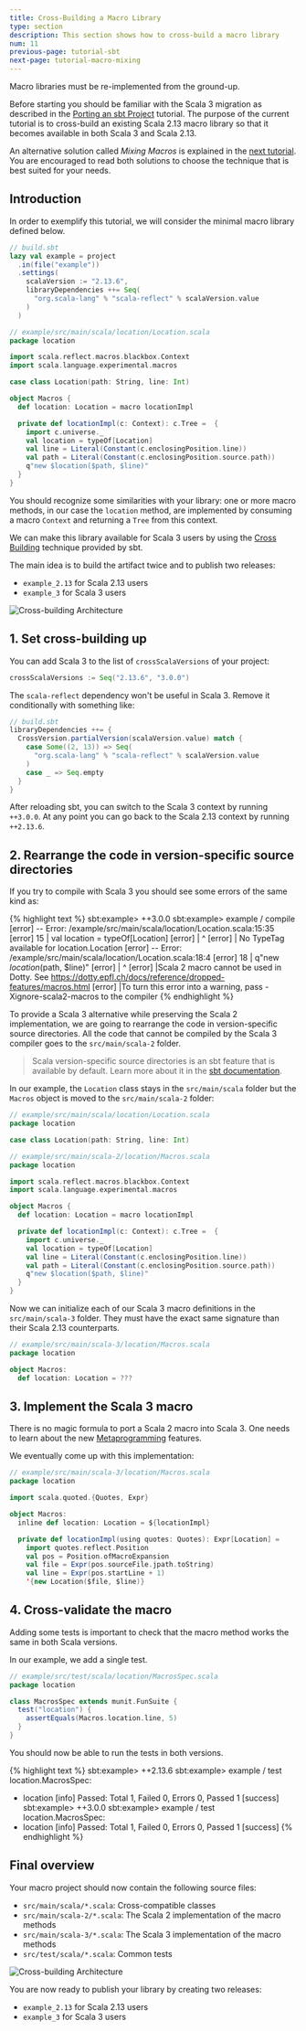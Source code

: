 ```yaml
---
title: Cross-Building a Macro Library
type: section
description: This section shows how to cross-build a macro library
num: 11
previous-page: tutorial-sbt
next-page: tutorial-macro-mixing
---
```


Macro libraries must be re-implemented from the ground-up.

Before starting you should be familiar with the Scala 3 migration as described in the [Porting an sbt Project](tutorial-sbt.html) tutorial.
The purpose of the current tutorial is to cross-build an existing Scala 2.13 macro library so that it becomes available in both Scala 3 and Scala 2.13.

An alternative solution called *Mixing Macros* is explained in the [next tutorial](tutorial-macro-mixing.html).
You are encouraged to read both solutions to choose the technique that is best suited for your needs.

## Introduction

In order to exemplify this tutorial, we will consider the minimal macro library defined below.

```scala
// build.sbt
lazy val example = project
  .in(file("example"))
  .settings(
    scalaVersion := "2.13.6",
    libraryDependencies ++= Seq(
      "org.scala-lang" % "scala-reflect" % scalaVersion.value
    )
  )
```

```scala
// example/src/main/scala/location/Location.scala
package location

import scala.reflect.macros.blackbox.Context
import scala.language.experimental.macros

case class Location(path: String, line: Int)

object Macros {
  def location: Location = macro locationImpl

  private def locationImpl(c: Context): c.Tree =  {
    import c.universe._
    val location = typeOf[Location]
    val line = Literal(Constant(c.enclosingPosition.line))
    val path = Literal(Constant(c.enclosingPosition.source.path))
    q"new $location($path, $line)"
  }
}
```

You should recognize some similarities with your library:
one or more macro methods, in our case the `location` method, are implemented by consuming a macro `Context` and returning a `Tree` from this context.

We can make this library available for Scala 3 users by using the [Cross Building](https://www.scala-sbt.org/1.x/docs/Cross-Build.html) technique provided by sbt.

The main idea is to build the artifact twice and to publish two releases:
- `example_2.13` for Scala 2.13 users
- `example_3` for Scala 3 users

![Cross-building Architecture](/resources/images/scala3-migration/tutorial-macro-cross-building.svg)

## 1. Set cross-building up

You can add Scala 3 to the list of `crossScalaVersions` of your project:

```scala
crossScalaVersions := Seq("2.13.6", "3.0.0")
```

The `scala-reflect` dependency won't be useful in Scala 3.
Remove it conditionally with something like:

```scala
// build.sbt
libraryDependencies ++= {
  CrossVersion.partialVersion(scalaVersion.value) match {
    case Some((2, 13)) => Seq(
      "org.scala-lang" % "scala-reflect" % scalaVersion.value
    )
    case _ => Seq.empty
  }
}
```

After reloading sbt, you can switch to the Scala 3 context by running `++3.0.0`.
At any point you can go back to the Scala 2.13 context by running `++2.13.6`.

## 2. Rearrange the code in version-specific source directories

If you try to compile with Scala 3 you should see some errors of the same kind as:

{% highlight text %}
sbt:example> ++3.0.0
sbt:example> example / compile
[error] -- Error: /example/src/main/scala/location/Location.scala:15:35 
[error] 15 |    val location = typeOf[Location]
[error]    |                                   ^
[error]    |                              No TypeTag available for location.Location
[error] -- Error: /example/src/main/scala/location/Location.scala:18:4 
[error] 18 |    q"new $location($path, $line)"
[error]    |    ^
[error]    |Scala 2 macro cannot be used in Dotty. See https://dotty.epfl.ch/docs/reference/dropped-features/macros.html
[error]    |To turn this error into a warning, pass -Xignore-scala2-macros to the compiler
{% endhighlight %}

To provide a Scala 3 alternative while preserving the Scala 2 implementation, we are going to rearrange the code in version-specific source directories.
All the code that cannot be compiled by the Scala 3 compiler goes to the `src/main/scala-2` folder.

> Scala version-specific source directories is an sbt feature that is available by default.
> Learn more about it in the [sbt documentation](https://www.scala-sbt.org/1.x/docs/Cross-Build.html).

In our example, the `Location` class stays in the `src/main/scala` folder but the `Macros` object is moved to the `src/main/scala-2` folder:

```scala
// example/src/main/scala/location/Location.scala
package location

case class Location(path: String, line: Int)
```

```scala
// example/src/main/scala-2/location/Macros.scala
package location

import scala.reflect.macros.blackbox.Context
import scala.language.experimental.macros

object Macros {
  def location: Location = macro locationImpl

  private def locationImpl(c: Context): c.Tree =  {
    import c.universe._
    val location = typeOf[Location]
    val line = Literal(Constant(c.enclosingPosition.line))
    val path = Literal(Constant(c.enclosingPosition.source.path))
    q"new $location($path, $line)"
  }
}
```

Now we can initialize each of our Scala 3 macro definitions in the `src/main/scala-3` folder.
They must have the exact same signature than their Scala 2.13 counterparts.

```scala
// example/src/main/scala-3/location/Macros.scala
package location

object Macros:
  def location: Location = ???
```

## 3. Implement the Scala 3 macro

There is no magic formula to port a Scala 2 macro into Scala 3.
One needs to learn about the new [Metaprogramming](compatibility-metaprogramming.html) features.

We eventually come up with this implementation:

```scala
// example/src/main/scala-3/location/Macros.scala
package location

import scala.quoted.{Quotes, Expr}

object Macros:
  inline def location: Location = ${locationImpl}

  private def locationImpl(using quotes: Quotes): Expr[Location] =
    import quotes.reflect.Position
    val pos = Position.ofMacroExpansion
    val file = Expr(pos.sourceFile.jpath.toString)
    val line = Expr(pos.startLine + 1)
    '{new Location($file, $line)}
```

## 4. Cross-validate the macro

Adding some tests is important to check that the macro method works the same in both Scala versions.

In our example, we add a single test.

```scala
// example/src/test/scala/location/MacrosSpec.scala
package location

class MacrosSpec extends munit.FunSuite {
  test("location") {
    assertEquals(Macros.location.line, 5)
  }
}
```

You should now be able to run the tests in both versions.

{% highlight text %}
sbt:example> ++2.13.6
sbt:example> example / test
location.MacrosSpec:
  + location
[info] Passed: Total 1, Failed 0, Errors 0, Passed 1
[success]
sbt:example> ++3.0.0
sbt:example> example / test
location.MacrosSpec:
  + location
[info] Passed: Total 1, Failed 0, Errors 0, Passed 1
[success]
{% endhighlight %}

## Final overview

Your macro project should now contain the following source files:
- `src/main/scala/*.scala`: Cross-compatible classes
- `src/main/scala-2/*.scala`: The Scala 2 implementation of the macro methods
- `src/main/scala-3/*.scala`: The Scala 3 implementation of the macro methods
- `src/test/scala/*.scala`: Common tests

![Cross-building Architecture](/resources/images/scala3-migration/tutorial-macro-cross-building.svg)

You are now ready to publish your library by creating two releases:
- `example_2.13` for Scala 2.13 users
- `example_3` for Scala 3 users
